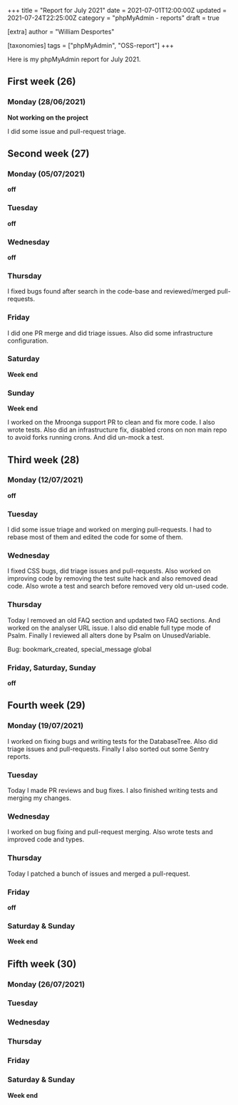 +++
title = "Report for July 2021"
date = 2021-07-01T12:00:00Z
updated = 2021-07-24T22:25:00Z
category = "phpMyAdmin - reports"
draft = true

[extra]
author = "William Desportes"

[taxonomies]
tags = ["phpMyAdmin", "OSS-report"]
+++

Here is my phpMyAdmin report for July 2021.

<!-- more -->

## First week (26)

### Monday (28/06/2021)

__Not working on the project__

I did some issue and pull-request triage.

## Second week (27)

### Monday (05/07/2021)

__off__

### Tuesday

__off__

### Wednesday

__off__

### Thursday

I fixed bugs found after search in the code-base and reviewed/merged pull-requests.

### Friday

I did one PR merge and did triage issues. Also did some infrastructure configuration.

### Saturday

__Week end__

### Sunday

__Week end__

I worked on the Mroonga support PR to clean and fix more code. I also wrote tests.
Also did an infrastructure fix, disabled crons on non main repo to avoid forks running crons.
And did un-mock a test.

## Third week (28)

### Monday (12/07/2021)

__off__

### Tuesday

I did some issue triage and worked on merging pull-requests.
I had to rebase most of them and edited the code for some of them.

### Wednesday

I fixed CSS bugs, did triage issues and pull-requests.
Also worked on improving code by removing the test suite hack and also removed dead code.
Also wrote a test and search before removed very old un-used code.

### Thursday

Today I removed an old FAQ section and updated two FAQ sections.
And worked on the analyser URL issue.
I also did enable full type mode of Psalm.
Finally I reviewed all alters done by Psalm on UnusedVariable.

Bug: bookmark_created, special_message global

### Friday, Saturday, Sunday

__off__

## Fourth week (29)

### Monday (19/07/2021)

I worked on fixing bugs and writing tests for the DatabaseTree.
Also did triage issues and pull-requests. Finally I also sorted out some Sentry reports.

### Tuesday

Today I made PR reviews and bug fixes.
I also finished writing tests and merging my changes.

### Wednesday

I worked on bug fixing and pull-request merging.
Also wrote tests and improved code and types.

### Thursday

Today I patched a bunch of issues and merged a pull-request.

### Friday

__off__

### Saturday & Sunday

__Week end__

## Fifth week (30)

### Monday (26/07/2021)

### Tuesday

### Wednesday

### Thursday

### Friday

### Saturday & Sunday

__Week end__
